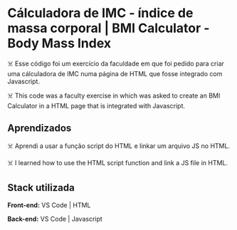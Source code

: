 # Cálculadora de IMC - índice de massa corporal | BMI Calculator - Body Mass Index

☠️ Esse código foi um exercício da faculdade em que 
foi pedido para criar uma cálculadora de IMC numa 
página de HTML que fosse integrado com Javascript. 

☠️ This code was a faculty exercise in which
was asked to create an BMI Calculator in a
HTML page that is integrated with Javascript.

## Aprendizados

☠️ Aprendi a usar a função script do HTML e linkar
um arquivo JS no HTML.

☠️ I learned how to use the HTML script function and link
a JS file in HTML.

## Stack utilizada

**Front-end:** VS Code | HTML

**Back-end:** VS Code | Javascript
